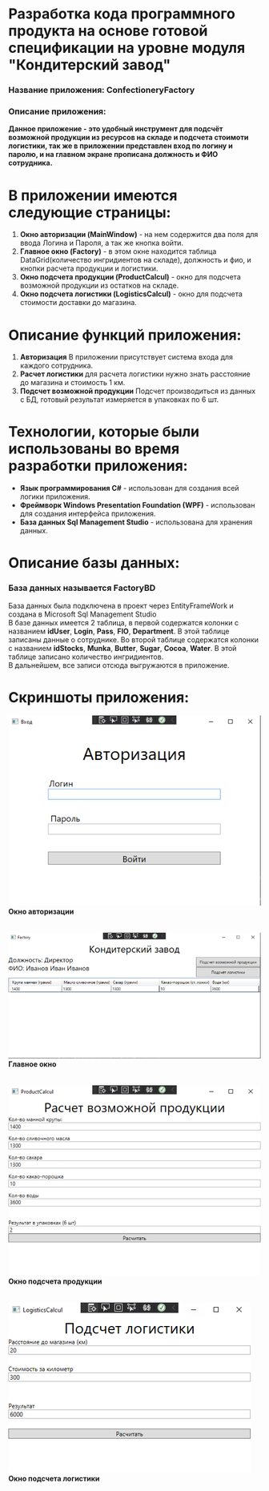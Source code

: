 # Разработка кода программного продукта на основе готовой спецификации на уровне модуля "Кондитерский завод"

### Название приложения: ConfectioneryFactory
### Описание приложения:
**Данное приложение - это удобный инструмент для подсчёт возможной продукции из ресурсов на складе и подсчета стоимоти логистики, так же в приложении представлен вход по логину и паролю, и на главном экране прописана должность и ФИО сотрудника.**

# В приложении имеются следующие страницы:
1. **Окно авторизации (MainWindow)** - на нем содержится два поля для ввода Логина и Пароля, а так же кнопка войти.
2. **Главное окно (Factory)** - в этом окне находится таблица DataGrid(количество ингридиентов на складе), должность и фио, и кнопки расчета продукции и логистики.
3. **Окно подсчета продукции (ProductCalcul)** - окно для подсчета возможной продукции из остатков на складе.
4. **Окно подсчета логистики (LogisticsCalcul)** - окно для подсчета стоимости доставки до магазина.

# Описание функций приложения:
1. **Авторизация** В приложении присутствует система входа для каждого сотрудника.
2. **Расчет логистики** для расчета логистики нужно знать расстояние до магазина и стоимость 1 км.
3. **Подсчет возможной продукции** Подсчет производиться из данных с БД, готовый результат измеряется в упаковках по 6 шт.

# Технологии, которые были использованы во время разработки приложения:
- **Язык программирования C#** - использован для создания всей логики приложения.
- **Фреймворк Windows Presentation Foundation (WPF)** - использован для создания интерфейса приложения.
- **База данных Sql Management Studio** - использована для хранения данных.

# Описание базы данных:
### База данных называется FactoryBD <br/>
База данных была подключена в проект через EntityFrameWork и создана в Microsoft Sql Management Studio </br>
В базе данных имеется 2 таблица, в первой содержатся колонки с названием **idUser**, **Login**, **Pass**, **FIO**, **Department**. В этой таблице записаны данные о сотруднике. Во второй таблице содержатся колонки с названием **idStocks**, **Munka**, **Butter**, **Sugar**, **Cocoa**, **Water**. В этой таблице записано количество ингридиентов. <br/>
В дальнейшем, все записи отсюда выгружаются в приложение.

# Скриншоты приложения:
![Окно авторизации](https://github.com/qwerzxcvbn/ConfectioneryFactory/blob/main/Image/Screenshot_8.png) </br>
**Окно авторизации**
</br> </br> </br>
![Главное окно](https://github.com/qwerzxcvbn/ConfectioneryFactory/blob/main/Image/Screenshot_9.png) </br>
**Главное окно**
</br> </br> </br>
![Окно подсчета продукции](https://github.com/qwerzxcvbn/ConfectioneryFactory/blob/main/Image/Screenshot_10.png) </br>
**Окно подсчета продукции**
</br> </br> </br>
![Окно подсчета логистики](https://github.com/qwerzxcvbn/ConfectioneryFactory/blob/main/Image/Screenshot_6.png) </br>
**Окно подсчета логистики**
</br> </br> </br>
